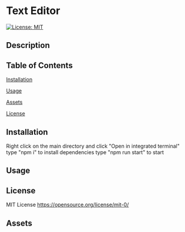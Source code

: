 # Text Editor

[![License: MIT](https://img.shields.io/badge/License-MIT-yellow.svg)](https://opensource.org/licenses/MIT)

## Description

## Table of Contents

[Installation](#installation)

[Usage](#usage)

[Assets](#assets)

[License](#license)

## Installation

Right click on the main directory and click "Open in integrated terminal"
type "npm i" to install dependencies
type "npm run start" to start

## Usage

## License

MIT License https://opensource.org/license/mit-0/

## Assets
